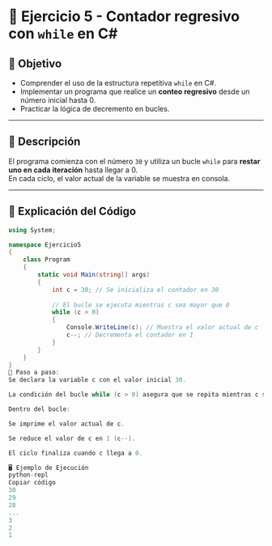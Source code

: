 # 📘 Ejercicio 5 - Contador regresivo con `while` en C#

## 🎯 Objetivo
- Comprender el uso de la estructura repetitiva `while` en C#.  
- Implementar un programa que realice un **conteo regresivo** desde un número inicial hasta 0.  
- Practicar la lógica de decremento en bucles.  

---

## 📜 Descripción
El programa comienza con el número `30` y utiliza un bucle `while` para **restar uno en cada iteración** hasta llegar a 0.  
En cada ciclo, el valor actual de la variable se muestra en consola.

---

## 🧩 Explicación del Código

```csharp
using System;

namespace Ejercicio5
{
    class Program
    {
        static void Main(string[] args)
        {
            int c = 30; // Se inicializa el contador en 30
            
            // El bucle se ejecuta mientras c sea mayor que 0
            while (c > 0)
            {
                Console.WriteLine(c); // Muestra el valor actual de c
                c--; // Decrementa el contador en 1
            }
        }
    }
}
🔎 Paso a paso:
Se declara la variable c con el valor inicial 30.

La condición del bucle while (c > 0) asegura que se repita mientras c sea mayor a 0.

Dentro del bucle:

Se imprime el valor actual de c.

Se reduce el valor de c en 1 (c--).

El ciclo finaliza cuando c llega a 0.

🖥️ Ejemplo de Ejecución
python-repl
Copiar código
30
29
28
...
3
2
1